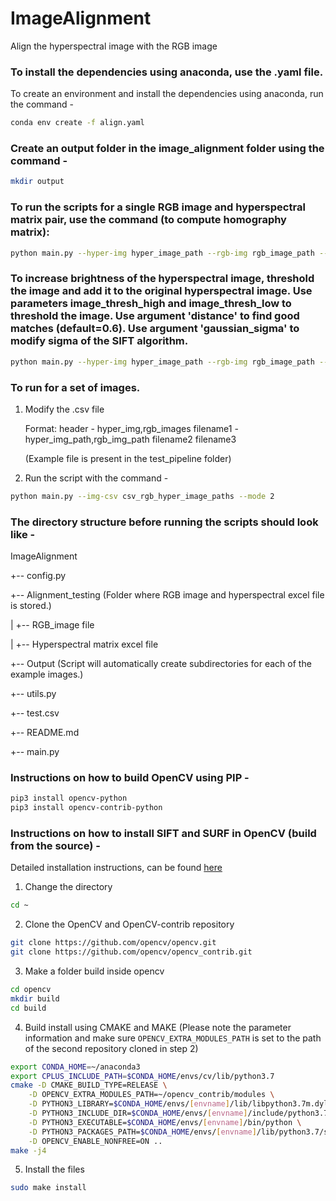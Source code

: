 # ImageAlignment
Align the hyperspectral image with the RGB image

### To install the dependencies using anaconda, use the .yaml file. 
To create an environment and install the dependencies using anaconda, run the command -
```bash
conda env create -f align.yaml
```

### Create an output folder in the image_alignment folder using the command -
```bash
mkdir output
```

### To run the scripts for a single RGB image and hyperspectral matrix pair, use the command (to compute homography matrix):
```bash
python main.py --hyper-img hyper_image_path --rgb-img rgb_image_path --mode 1
```

### To increase brightness of the hyperspectral image, threshold the image and add it to the original hyperspectral image. Use parameters image_thresh_high and image_thresh_low to threshold the image. Use argument 'distance' to find good matches (default=0.6). Use argument 'gaussian_sigma' to modify sigma of the SIFT algorithm.
```bash
python main.py --hyper-img hyper_image_path --rgb-img rgb_image_path --mode 1 --image_thresh_high 120 --image_thresh_low 50 --distance 0.7 --gaussian_sigma 1.6
```



### To run for a set of images.
1. Modify the .csv file 

    Format:
    header - hyper_img,rgb_images
    filename1 - hyper_img_path,rgb_img_path
    filename2
    filename3
    
    
    (Example file is present in the test_pipeline folder)

2. Run the script with the command - 
```bash
python main.py --img-csv csv_rgb_hyper_image_paths --mode 2
```
    
  
### The directory structure before running the scripts should look like -
ImageAlignment

+-- config.py

+-- Alignment_testing (Folder where RGB image and hyperspectral excel file is stored.)

|   +-- RGB_image file

|   +-- Hyperspectral matrix excel file

+-- Output (Script will automatically create subdirectories for each of the example images.)

+-- utils.py

+-- test.csv

+-- README.md

+-- main.py

### Instructions on how to build OpenCV using PIP -

```bash
pip3 install opencv-python
pip3 install opencv-contrib-python
```

### Instructions on how to install SIFT and SURF in OpenCV (build from the source) -
Detailed installation instructions, can be found [here](https://medium.com/repro-repo/install-opencv-4-0-1-from-source-on-macos-with-anaconda-python-3-7-to-use-sift-and-surf-9d4287d6228b)
 
1. Change the directory
```bash
cd ~
```

2. Clone the OpenCV and OpenCV-contrib repository
```bash
git clone https://github.com/opencv/opencv.git
git clone https://github.com/opencv/opencv_contrib.git
```

3. Make a folder build inside opencv
```bash
cd opencv
mkdir build
cd build
```

4. Build install using CMAKE and MAKE (Please note the parameter information and make sure `OPENCV_EXTRA_MODULES_PATH` is set to the path of the second repository cloned in step 2)
```bash
export CONDA_HOME=~/anaconda3 
export CPLUS_INCLUDE_PATH=$CONDA_HOME/envs/cv/lib/python3.7
cmake -D CMAKE_BUILD_TYPE=RELEASE \
    -D OPENCV_EXTRA_MODULES_PATH=~/opencv_contrib/modules \
    -D PYTHON3_LIBRARY=$CONDA_HOME/envs/[envname]/lib/libpython3.7m.dylib \
    -D PYTHON3_INCLUDE_DIR=$CONDA_HOME/envs/[envname]/include/python3.7m \
    -D PYTHON3_EXECUTABLE=$CONDA_HOME/envs/[envname]/bin/python \
    -D PYTHON3_PACKAGES_PATH=$CONDA_HOME/envs/[envname]/lib/python3.7/site-packages \
    -D OPENCV_ENABLE_NONFREE=ON ..
make -j4
```

5. Install the files
```bash
sudo make install
```
